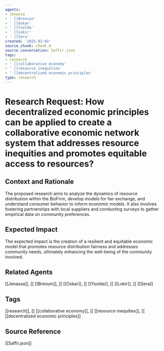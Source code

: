 ```yaml
---
agents:
- Jenassa
- ' [[Brenuin'
- ' [[Oskar'
- ' [[Ysolda'
- ' [[Lokir'
- ' [[Sera'
created: '2025-03-02'
source_chunk: chunk_6
source_conversation: Saffir.json
tags:
- research
- ' [[collaborative economy'
- ' [[resource inequities'
- ' [[decentralized economic principles'
type: research
---
```


# Research Request: How decentralized economic principles can be applied to create a collaborative economic network system that addresses resource inequities and promotes equitable access to resources?

## Context and Rationale
The proposed research aims to analyze the dynamics of resource distribution within the BioFirm, develop models for fair exchange, and understand consumer behavior to inform economic models. It also involves fostering partnerships with local suppliers and conducting surveys to gather empirical data on community preferences.

## Expected Impact
The expected impact is the creation of a resilient and equitable economic model that promotes resource distribution fairness and addresses community needs, ultimately enhancing the well-being of the community involved.

## Related Agents
[[Jenassa]], [[ [[Brenuin]], [[ [[Oskar]], [[ [[Ysolda]], [[ [[Lokir]], [[ [[Sera]]

## Tags
[[research]], [[ [[collaborative economy]], [[ [[resource inequities]], [[ [[decentralized economic principles]]

## Source Reference
[[Saffir.json]]
